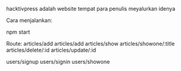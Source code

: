 hacktivpress adalah website tempat para penulis meyalurkan idenya

Cara menjalankan:

npm start

Route:
articles/add
articles/add
articles/show
articles/showone/:title
articles/delete/:id
articles/update/:id


users/signup
users/signin
users/showone

